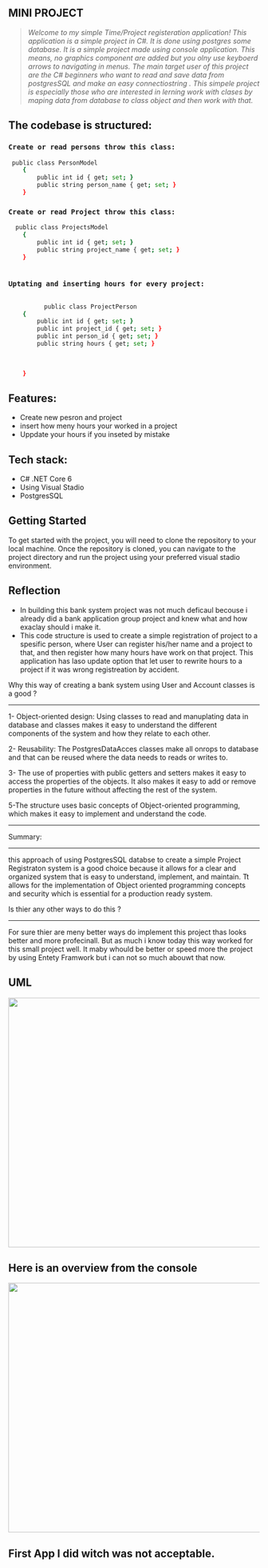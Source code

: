 ## MINI PROJECT
> *Welcome to my simple Time/Project registeration application! This application is a simple project in C#. It is done using postgres some database. It is a simple project made using console application. This means, no graphics component are added but you olny use keyboerd arrows to navigating in menus. The main target user of this project are the C# beginners who want to read and save data from postgresSQL and make an easy connectiostring . This simpele project is especially those who are interested in lerning work with clases by maping data from database to class object and then work with that.*
## The codebase is structured:

### ```Create or read persons throw this class:```
```sh
 public class PersonModel
    {
        public int id { get; set; }
        public string person_name { get; set; }
    }
```

### ```Create or read Project throw this class:```
```sh
  public class ProjectsModel
    {
        public int id { get; set; }
        public string project_name { get; set; }
    }
    
```

### ```Uptating and inserting hours for every project:```
```sh

          public class ProjectPerson
    {
        public int id { get; set; }
        public int project_id { get; set; }
        public int person_id { get; set; }
        public string hours { get; set; }
       
       
      
    }
```
## Features:

- Create new pesron and project
- insert how meny hours your worked in a project
- Uppdate your hours if you inseted by mistake 

## Tech stack:
- C# .NET Core 6 
- Using Visual Stadio 
- PostgresSQL

## Getting Started
To get started with the project, you will need to clone the repository to your local machine. Once the repository is cloned, you can navigate to the project directory and run the project using your preferred visual stadio environment.


## Reflection
- In building this bank system project was not much deficaul becouse i already did a bank application group project and knew what and how exaclay should i make it.
- This code structure is used to create a simple registration of project to a spesific person, where User can register his/her name and a project to that, and then register how many hours have work on that project. This application has laso update option that let user to rewrite hours to a project if it was wrong registreation by accident.



Why this way of creating a bank system using User and Account classes is a good ?
___

1- Object-oriented design: Using classes to read and manuplating data in database and classes makes it easy to understand the different components of the system and how they relate to each other.

2- Reusability: The PostgresDataAcces classes  make all onrops to database and that can be reused where the data needs to reads or writes to.

3- The use of properties with public getters and setters makes it easy to access the properties of the objects. It also makes it easy to add or remove properties in the future without affecting the rest of the system.

5-The structure uses basic concepts of Object-oriented programming, which makes it easy to implement and understand the code.


____

Summary:
___
this approach of using PostgresSQL databse to create a simple Project Registraton system is a good choice because it allows for a clear and organized system that is easy to understand, implement, and maintain. Tt allows for the implementation of Object oriented programming concepts and security which is essential for a production ready system.

Is thier any other ways to do this ?
___

For sure thier are meny better ways do implement this project thas looks better and more profecinall. But as much i know today this way worked for this small project well. It maby whould be better or speed more the project by using Entety Framwork but i can not so much abouwt that now.
## UML
<img src ="https://user-images.githubusercontent.com/113901667/224511927-8644c141-58f7-478a-a7ab-cf9ca9a74751.png" width="1200" height="500">



## Here is an overview from the console
<img src="https://user-images.githubusercontent.com/113901667/212492142-17ee36fd-1fdf-478c-be35-0a1619f98329.png" width="1200" height="500">

## First App I did witch was not acceptable.
